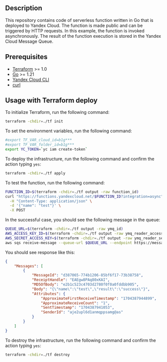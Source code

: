 ## Description

This repository contains code of serverless function written in Go that is deployed to Yandex Cloud.
The function is made public and can be triggered by HTTP requests. In this example, the function
is invoked asynchronously. The result of the function execution is stored in the Yandex Cloud Message Queue.

## Prerequisites

* [Terraform](https://www.terraform.io/downloads.html) >= 1.0
* [Go](https://golang.org/doc/install) >= 1.21
* [Yandex Cloud CLI](https://cloud.yandex.ru/docs/cli/quickstart)
* [curl](https://curl.se/download.html)

## Usage with Terraform deploy

To initialize Terraform, run the following command:

```bash
terraform -chdir=./tf init
```

To set the environment variables, run the following command:

```bash
#export TF_VAR_cloud_id=b1g***
#export TF_VAR_folder_id=b1g***
export YC_TOKEN=`yc iam create-token`
```

To deploy the infrastructure, run the following command and confirm the action typing `yes`:

```bash
terraform -chdir=./tf apply
```

To test the function, run the following command:

```bash
FUNCTION_ID=$(terraform -chdir=./tf output -raw function_id)
curl "https://functions.yandexcloud.net/$FUNCTION_ID?integration=async" \
  -H "Content-Type: application/json" \
  -d '{"name": "test"}' \
  -X POST
```

In the successful case, you should see the following message in the queue:

```bash
QUEUE_URL=$(terraform -chdir=./tf output -raw ymq_id)
AWS_ACCESS_KEY_ID=$(terraform -chdir=./tf output -raw ymq_reader_access_key)
AWS_SECRET_ACCESS_KEY=$(terraform -chdir=./tf output -raw ymq_reader_secret_key)
aws sqs receive-message --queue-url $QUEUE_URL --endpoint https://message-queue.api.cloud.yandex.net
```

You should see response like this:
```json
{
    "Messages": [
        {
            "MessageId": "d387065-774b1206-85bf6f17-73b38758",
            "ReceiptHandle": "EAEgw8PAq80xKAI",
            "MD5OfBody": "e2b1c523c4703d2780f0f0a0fddbb905",
            "Body": "{\"name\":\"test\",\"result\":\"success\"}",
            "Attributes": {
                "ApproximateFirstReceiveTimestamp": "1704387944899",
                "ApproximateReceiveCount": "1",
                "SentTimestamp": "1704387941053",
                "SenderId": "aje2upl6d1anmqppsamg@as"
            }
        }
    ]
}
```

To destroy the infrastructure, run the following command and confirm the action typing `yes`:

```bash
terraform -chdir=./tf destroy
```